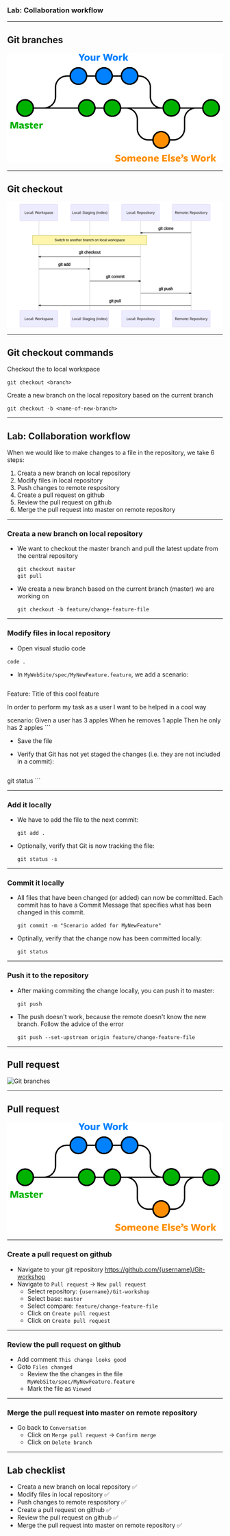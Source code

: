 ### Lab: Collaboration workflow

<!-- .slide: class="is-lab" -->

---

## Git branches

![Git branches](../../img/branches.png)

---

## Git checkout

![Git checkout](../../img/git-commands/checkout.svg)

<!-- ``` mermaid
sequenceDiagram
    participant lw as Local: Workspace
    participant ls  as Local: Staging (index)
    participant lr as Local: Repository
    participant rr as Remote: Repository
    #Note over rr,lr: Create a copy of an remote repository
    rr->>lr: git clone
    Note over lw,lr: Switch to another branch on local workspace
    lr->>lw: git checkout
    #Note over lw,ls: A new files
    lw->>ls: git add
    #Note over ls,lr: Persist changes in local repository
    ls->>lr: git commit
    #Note over lr,rr: Persist changes in remote repository
    lr->>rr: git push
    #Note over lr,rr: Update latest changes from remote repository
    #rr->>lr: git fetch
    #Note over lw,rr: Update latest changes from remote repository & Apply on local repository
    rr->>lw: git pull
``` -->

---

## Git checkout commands

Checkout the <branch> to local workspace
```
git checkout <branch>
```

Create a new branch on the local repository based on the current branch
```
git checkout -b <name-of-new-branch>
```

---

## Lab: Collaboration workflow

When we would like to make changes to a file in the repository, we take 6 steps: 

1. Creata a new branch on local repository
2. Modify files in local repository
3. Push changes to remote respository
4. Create a pull request on github
5. Review the pull request on github
6. Merge the pull request into master on remote repository

---

### Creata a new branch on local repository

- We want to checkout the master branch and pull the latest update from the central repository 

    ```
    git checkout master
    git pull
    ```

- We creata a new branch based on the current branch (master) we are working on

    ```
    git checkout -b feature/change-feature-file
    ```

---
 
### Modify files in local repository

- Open visual studio code

```
code .
```

- In `MyWebSite/spec/MyNewFeature.feature`, we add a scenario: 

    ```
Feature: Title of this cool feature 

In order to perform my task 
as a user 
I want to be helped in a cool way

scenario:
Given a user has 3 apples
When he removes 1 apple
Then he only has 2 apples
    ```
 
- Save the file

- Verify that Git has not yet staged the changes (i.e. they are not included in a commit): 

    ```
git status
    ```
 
---

### Add it locally 

- We have to add the file to the next commit: 

    ```
    git add .
    ```

- Optionally, verify that Git is now tracking the file: 

    ```
    git status -s
    ```
 
---

### Commit it locally 

- All files that have been changed (or added) can now be committed. Each commit has to have a Commit Message that specifies what has been changed in this commit. 

    ```
    git commit -m "Scenario added for MyNewFeature" 
    ```

- Optinally, verify that the change now has been committed locally: 

    ```
    git status
    ```

---

### Push it to the repository 

- After making commiting the change locally, you can push it to master: 

    ```
    git push 
    ```
 
- The push doesn't work, because the remote doesn't know the new branch. Follow the advice of the error

    ```
    git push --set-upstream origin feature/change-feature-file 
    ```

---

## Pull request

![Git branches](../../img/pullrequest.png)

---

## Pull request

![Git branches](../../img/branches.png)

---

### Create a pull request on github

- Navigate to your git repository https://github.com/{username}/Git-workshop
- Navigate to `Pull request` -> `New pull request`
    - Select repository: `{username}/Git-workshop`
    - Select base: `master`
    - Select compare: `feature/change-feature-file`
    - Click on `Create pull request`
    - Click on `Create pull request`

---

### Review the pull request on github

- Add comment `This change looks good`
- Goto `Files changed`
    - Review the the changes in the file `MyWebSite/spec/MyNewFeature.feature`
    - Mark the file as `Viewed`

---

### Merge the pull request into master on remote repository

- Go back to `Conversation`
    - Click on `Merge pull request` -> `Confirm merge`
    - Click on `Delete branch`

---

## Lab checklist

- Creata a new branch on local repository ✅
- Modify files in local repository ✅
- Push changes to remote respository ✅
- Create a pull request on github ✅
- Review the pull request on github ✅
- Merge the pull request into master on remote repository ✅